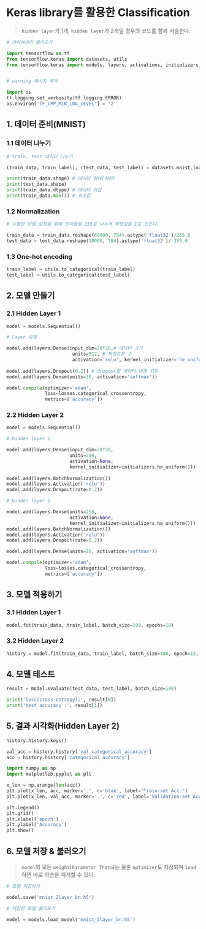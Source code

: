 # Keras library를 활용한 Classification

> `hidden layer`가 1개, `hidden layer`가 2개일 경우의 코드를 함께 서술한다.

```python
# 라이브러리 불러오기

import tensorflow as tf
from tensorflow.keras import datasets, utils
from tensorflow.keras import models, layers, activations, initializers, losses, optimizers, metrics


# warning 메시지 제거

import os
tf.logging.set_verbosity(tf.logging.ERROR)
os.environ['TF_CPP_MIN_LOG_LEVEL'] = '2'
```



## 1. 데이터 준비(MNIST)

### 1.1 데이터 나누기 

```python
# train, test 데이터 나누기

(train_data, train_label), (test_data, test_label) = datasets.mnist.load_data()

print(train_data.shape) # 데이터 형태(차원)
print(test_data.shape)
print(train_data.dtype) # 데이터 타입
print(train_data.max()) # 최댓값
```

### 1.2 Normalization

```python
# 수월한 모델 설정을 위해 인자들을 255로 나누어 최댓값을 1로 만든다.

train_data = train_data.reshape(60000, 784).astype('float32')/255.0
test_data = test_data.reshape(10000, 784).astype('float32')/ 255.0
```

### 1.3 One-hot encoding

```python
train_label = utils.to_categorical(train_label)
test_label = utils.to_categorical(test_label)
```



## 2. 모델 만들기

### 2.1 Hidden Layer 1

```python
model = models.Sequential()

# Layer 설정

model.add(layers.Dense(input_dim=28*28,# 데이터 크기
						units=512, # 퍼셉트론 수
						activation='relu', kernel_initializer='he_uniform')) # 활성화 함수
						
model.add(layers.Dropout(0.2)) # dropout할 데이터 비중 지정
model.add(layers.Dense(units=10, activation='softmax')) 

model.compile(optimizer='adam',
		      loss=losses.categorical_crossentropy,
		      metrics=['accuracy'])
```



### 2.2 Hidden Layer 2

```python
model = models.Sequential()

# hidden layer 1

model.add(layers.Dense(input_dim=28*28,
					   units=256,
					   activation=None,
					   kernel_initializer=initializers.he_uniform()))
					   
model.add(layers.BatchNormalization())
model.add(layers.Activation('relu'))
model.add(layers.Dropout(rate=0.2))

# hidden layer 2

model.add(layers.Dense(units=256,
					   activation=None,
					   kernel_initializer=initializers.he_uniform()))
model.add(layers.BatchNormalization())
model.add(layers.Activation('relu'))
model.add(layers.Dropout(rate=0.2))

model.add(layers.Dense(units=10, activation='softmax'))

model.compile(optimizer='adam',
		      loss=losses.categorical_crossentropy,
		      metrics=['accuracy'])
```



## 3. 모델 적용하기

### 3.1 Hidden Layer 1

```python
model.fit(train_data, train_label, batch_size=100, epochs=10)
```

### 3.2 Hidden Layer 2

```python
history = model.fit(train_data, train_label, batch_size=100, epoch=15, validation_split=0.2) # validation 비중 설정
```



## 4. 모델 테스트

```python
result = model.evaluate(test_data, test_label, batch_size=100)

print('loss(cross-entropy):', result[0])
print('test accuracy :', result[1])
```



## 5. 결과 시각화(Hidden Layer 2)

```python
history.history.keys()

val_acc = history.history['val_categorical_accuracy']
acc = history.history['categorical_accuracy']

import numpy as np
import matplotlib.pyplot as plt

x_len = np.arange(len(acc))
plt.plot(x_len, acc, marker='.', c='blue', label="Train-set Acc.")
plt.plot(x_len, val_acc, marker='.', c='red', label="Validation-set Acc")

plt.legend()
plt.grid()
plt.xlabel('epoch')
plt.ylabel('Accuracy')
plt.show()
```



## 6. 모델 저장 & 불러오기

> `model`의 모든 `weight`(`Parameter Theta`)는 물론  `optimizer`도 저장되며 `load`하면 바로 학습을 재개할 수 있다.  

```python
# 모델 저장하기

model.save('mnist_2layer_bn.h5')

# 저장한 모델 불러오기

model = models.load_model('mnist_2layer_bn.h5')
```

